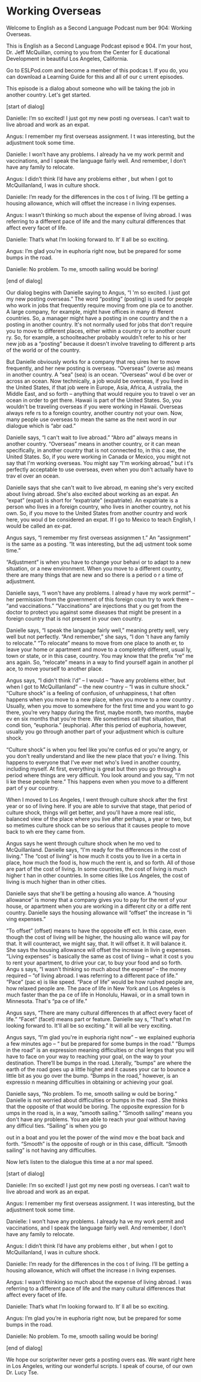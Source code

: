 # Working Overseas

Welcome to English as a Second Language Podcast num ber 904: Working Overseas.

This is English as a Second Language Podcast episod e 904. I'm your host, Dr. Jeff McQuillan, coming to you from the Center for E ducational Development in beautiful Los Angeles, California.

Go to ESLPod.com and become a member of this podcas t. If you do, you can download a Learning Guide for this and all of our c urrent episodes.

This episode is a dialog about someone who will be taking the job in another country. Let's get started.

[start of dialog]

Danielle:  I’m so excited!  I just got my new posti ng overseas.  I can’t wait to live abroad and work as an expat.

Angus:  I remember my first overseas assignment.  I t was interesting, but the adjustment took some time.

Danielle:  I won’t have any problems.  I already ha ve my work permit and vaccinations, and I speak the language fairly well.   And remember, I don’t have any family to relocate.

Angus:  I didn’t think I’d have any problems either , but when I got to McQuillanland, I was in culture shock.

Danielle:  I’m ready for the differences in the cos t of living.  I’ll be getting a housing allowance, which will offset the increase i n living expenses.

Angus:  I wasn’t thinking so much about the expense  of living abroad.  I was referring to a different pace of life and the many cultural differences that affect every facet of life.

Danielle:  That’s what I’m looking forward to.  It’ ll all be so exciting.

Angus:  I’m glad you’re in euphoria right now, but be prepared for some bumps in the road.

Danielle:  No problem.  To me, smooth sailing would  be boring!

[end of dialog]

Our dialog begins with Danielle saying to Angus, “I 'm so excited. I just got my new posting overseas.” The word “posting” (posting)  is used for people who work in jobs that frequently require moving from one pla ce to another. A large company, for example, might have offices in many di fferent countries. So, a manager might have a posting in one country and the n a posting in another country. It's not normally used for jobs that don't  require you to move to different places, either within a country or to another count ry. So, for example, a schoolteacher probably wouldn't refer to his or her  new job as a “posting” because it doesn't involve traveling to different p arts of the world or of the country.

But Danielle obviously works for a company that req uires her to move frequently, and her new posting is overseas. “Overseas” (overse as) means in another country. A “sea” (sea) is an ocean. “Overseas” woul d be over or across an ocean. Now technically, a job would be overseas, if  you lived in the United States, if that job were in Europe, Asia, Africa, A ustralia, the Middle East, and so forth – anything that would require you to travel o ver an ocean in order to get there. Hawaii is part of the United States. So, you  wouldn't be traveling overseas if you were working in Hawaii. Overseas always refe rs to a foreign country, another country not your own. Now, many people use overseas to mean the same as the next word in our dialogue which is “abr oad.”

Danielle says, “I can't wait to live abroad.” “Abro ad” always  means in another country. “Overseas” means in another country, or it  can mean specifically, in another country that is not connected to, in this c ase, the United States. So, if you were working in Canada or Mexico, you might not  say that I'm working overseas. You might say “I'm working abroad,” but i t's perfectly acceptable to use overseas, even when you don't actually have to trav el over an ocean.

Danielle says that she can't wait to live abroad, m eaning she's very excited about living abroad. She's also excited about working as an expat. An “expat” (expat) is short for “expatriate” (expatriate). An expatriate is a person who lives in a foreign country, who lives in another country, not his own.  So, if you move to the United States from another country and work here, you woul d be considered an expat. If I go to Mexico to teach English, I would be called an ex-pat.

Angus says, “I remember my first overseas assignmen t.” An “assignment” is the same as a posting. “It was interesting, but the adj ustment took some time.”

“Adjustment” is when you have to change your behavi or to adapt to a new situation, or a new environment. When you move to a  different country, there are many things that are new and so there is a period o r a time of adjustment.

Danielle says, “I won't have any problems. I alread y have my work permit” – her permission from the government of this foreign coun try to work there – “and vaccinations.” “Vaccinations” are injections that y ou get from the doctor to protect you against some diseases that might be present in a foreign country that is not present in your own country.

Danielle says, “I speak the language fairly well,” meaning pretty well, very well but not perfectly. “And remember,” she says, “I don 't have any family to relocate.” “To relocate” means to move from one place to anoth er, to leave your home or apartment and move to a completely different, usual ly, town or state, or in this case, country. You may know that the prefix “re” me ans again. So, “relocate” means in a way to find yourself again in another pl ace, to move yourself to another place.

Angus says, “I didn't think I'd” – I would – “have any problems either, but when I got to McQuillanland” – the new country – “I was in  culture shock.” “Culture shock” is a feeling of confusion, of unhappiness, t hat often happens when you move to a new place, when you move to a new country . Usually, when you move to somewhere for the first time and you want to go there, you’re very happy during the first, maybe month, two months, maybe ev en six months that you're there. We sometimes call that situation, that condi tion, “euphoria.” (euphoria). After this period of euphoria, however, usually you  go through another part of your adjustment which is culture shock.

“Culture shock” is when you feel like you're confus ed or you're angry, or you don't really understand and like the new place that you'r e living. This happens to everyone that I've ever met who's lived in another country, including myself. At first, everything is great but then you go through a period where things are very difficult. You look around and you say, “I'm not li ke these people here.” This happens even when you move to a different part of y our country.

When I moved to Los Angeles, I went through culture  shock after the first year or so of living here. If you are able to survive that stage, that period of culture shock, things will get better, and you'll have a more real istic, balanced view of the place where you live after perhaps, a year or two, but so metimes culture shock can be so serious that it causes people to move back to wh ere they came from.

Angus says he went through culture shock when he mo ved to McQuillanland. Danielle says, “I'm ready for the differences in the cost of living.” The “cost of living” is how much it costs you to live in a certa in place, how much the food is, how much the rent is, and so forth. All of those are part of the cost of living. In some countries, the cost of living is much higher t han in other countries. In some cities like Los Angeles, the cost of living is much  higher than in other cities.

Danielle says that she'll be getting a housing allo wance. A “housing allowance” is money that a company gives you to pay for the rent of your house, or apartment when you are working in a different city or a diffe rent country. Danielle says the housing allowance will “offset” the increase in “li ving expenses.”

“To offset” (offset) means to have the opposite eff ect. In this case, even though the cost of living will be higher, the housing allo wance will pay for that. It will counteract, we might say, that. It will offset it. It will balance it. She says the housing allowance will offset the increase in livin g expenses. “Living expenses” is basically the same as cost of living – what it cost s you to rent your apartment, to drive your car, to buy your food and so forth. Angu s says, “I wasn't thinking so much about the expense” – the money required – “of living abroad. I was referring to a different pace of life.” “Pace” (pac e) is like speed. “Pace of life” would be how rushed people are, how relaxed people are. The pace of life in New York and Los Angeles is much faster than the pa ce of life in Honolulu, Hawaii, or in a small town in Minnesota. That's “pa ce of life.”

Angus says, “There are many cultural differences th at affect every facet of life.” “Facet” (facet) means part or feature. Danielle say s, “That's what I'm looking forward to. It'll all be so exciting.” It will all be very exciting.

Angus says, “I'm glad you're in euphoria right now”  – we explained euphoria a few minutes ago – “ but be prepared for some bumps in the road.” “Bumps in the road” is an expression meaning difficulties or chal lenges that you will have to face on your way to reaching your goal, on the way to your destination. There’ll be bumps in the road. Literally, “bumps” are where the earth of the road goes up a little higher and it causes your car to bounce a little bit as you go over the bump. “Bumps in the road,” however, is an expressio n meaning difficulties in obtaining or achieving your goal.

Danielle says, “No problem. To me, smooth sailing w ould be boring.” Danielle is not worried about difficulties or bumps in the road . She thinks that the opposite of that would be boring. The opposite expression for b umps in the road is, in a way, “smooth sailing.” “Smooth sailing” means you don't have any problems. You are able to reach your goal without having any difficul ties. “Sailing” is when you go

out in a boat and you let the power of the wind mov e the boat back and forth. “Smooth” is the opposite of rough or in this case, difficult. “Smooth sailing” is not having any difficulties.

Now let’s listen to the dialogue this time at a nor mal speed.

[start of dialog]

Danielle:  I’m so excited!  I just got my new posti ng overseas.  I can’t wait to live abroad and work as an expat.

Angus:  I remember my first overseas assignment.  I t was interesting, but the adjustment took some time.

Danielle:  I won’t have any problems.  I already ha ve my work permit and vaccinations, and I speak the language fairly well.   And remember, I don’t have any family to relocate.

Angus:  I didn’t think I’d have any problems either , but when I got to McQuillanland, I was in culture shock.

Danielle:  I’m ready for the differences in the cos t of living.  I’ll be getting a housing allowance, which will offset the increase i n living expenses.

Angus:  I wasn’t thinking so much about the expense  of living abroad.  I was referring to a different pace of life and the many cultural differences that affect every facet of life.

Danielle:  That’s what I’m looking forward to.  It’ ll all be so exciting.

Angus:  I’m glad you’re in euphoria right now, but be prepared for some bumps in the road.

Danielle:  No problem.  To me, smooth sailing would  be boring!

[end of dialog]

We hope our scriptwriter never gets a posting overs eas. We want right here in Los Angeles, writing our wonderful scripts. I speak  of course, of our own Dr. Lucy Tse.

